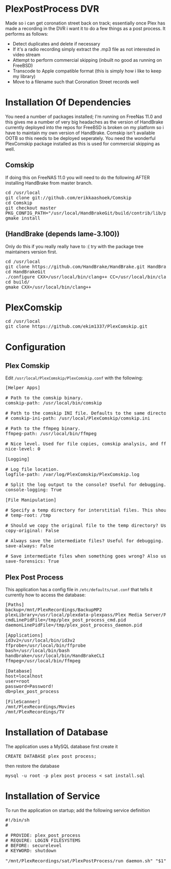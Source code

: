 # PlexPostProcess DVR

Made so i can get coronation street back on track; essentially once Plex has made a recording in the DVR i want it to do a few things as a post process. It performs as follows:

* Detect duplicates and delete if necessary
* If it's a radio recording simply extract the .mp3 file as not interested in video stream
* Attempt to perform commercial skipping (inbuilt no good as running on FreeBSD)
* Transcode to Apple compatible format (this is simply how i like to keep my library)
* Move to a filename such that Coronation Street records well

# Installation Of Dependencies

You need a number of packages installed; I'm running on FreeNas 11.0 and this gives me a number of very big headaches as the version of HandBrake currently deployed into the repos for FreeBSD is broken on my platform so i have to maintain my own version of HandBrake. Comskip isn't available OOTB so this needs to be deployed seperately. You need the wonderful PlexComskip package installed as this is used for commercial skipping as well.

## Comskip

If doing this on FreeNAS 11.0 you will need to do the following AFTER installing HandBrake from master branch.

<pre>
cd /usr/local
git clone git://github.com/erikkaashoek/Comskip
cd Comskip
git checkout master
PKG_CONFIG_PATH="/usr/local/HandBrakeGit/build/contrib/lib/pkgconfig" ./configure
gmake install
</pre>

## (HandBrake (depends lame-3.100))

Only do this if you really really have to :( try with the package tree maintainers version first.

<pre>
cd /usr/local
git clone https://github.com/HandBrake/HandBrake.git HandBrakeGit
cd HandBrakeGit
./configure CXX=/usr/local/bin/clang++ CC=/usr/local/bin/clang LDFLAGS="-L/usr/local/lib -L/usr/local/HandBrake/build/contrib/lib -DLIBICONV_PLUG" CXXFLAGS="-std=c++14 -I/usr/local/HandBrake/build/contrib/include -mfpmath=sse -msse2 -DLIBICONV_PLUG -I/usr/local/include" CFLAGS=" -I/usr/local/include -I/usr/local/HandBrake/build/contrib/include -I/usr/local/include/opus -mfpmath=sse -msse2 -DLIBICONV_PLUG"  --disable-x265 --force
cd build/
gmake CXX=/usr/local/bin/clang++
</pre>

# PlexComskip

<pre>
cd /usr/local
git clone https://github.com/ekim1337/PlexComskip.git
</pre>

# Configuration

## Plex Comskip

Edit `/usr/local/PlexComskip/PlexComskip.conf` with the following:

<pre>
[Helper Apps]

# Path to the comskip binary.
comskip-path: /usr/local/bin/comskip

# Path to the comskip INI file. Defaults to the same directory as the PlexComskip script.
# comskip-ini-path: /usr/local/PlexComskip/comskip.ini

# Path to the ffmpeg binary.
ffmpeg-path: /usr/local/bin/ffmpeg

# Nice level. Used for file copies, comskip analysis, and ffmpeg processing. 0 (default, full priority) - 20 (most nice)
nice-level: 0

[Logging]

# Log file location.
logfile-path: /var/log/PlexComskip/PlexComskip.log

# Split the log output to the console? Useful for debugging.
console-logging: True

[File Manipulation]

# Specify a temp directory for interstitial files. This should be local, fast, and have enough free space for ~2x your largest video. Defaults to system temp location.
# temp-root: /tmp

# Should we copy the original file to the temp directory? Useful if disk access to the original is slower than your temp location. Defaults to False.
copy-original: False

# Always save the intermediate files? Useful for debugging. Defaults to False.
save-always: False

# Save intermediate files when something goes wrong? Also useful for debugging and less space intensive. Defaults to True.
save-forensics: True
</pre>

## Plex Post Process

This application has a config file in `/etc/defaults/sat.conf` that tells it currently how to access the database:

<pre>
[Paths]
backup=/mnt/PlexRecordings/BackupMP2
plexLibrary=/usr/local/plexdata-plexpass/Plex Media Server/Plug-in Support/Databases/com.plexapp.plugins.library.db
cmdLinePidFile=/tmp/plex_post_process_cmd.pid
daemonLinePidFile=/tmp/plex_post_process_daemon.pid

[Applications]
id3v2=/usr/local/bin/id3v2
ffprobe=/usr/local/bin/ffprobe
bash=/usr/local/bin/bash
handbrake=/usr/local/bin/HandBrakeCLI
ffmpeg=/usr/local/bin/ffmpeg

[Database]
host=localhost
user=root
password=Password!
db=plex_post_process

[FileScanner]
/mnt/PlexRecordings/Movies
/mnt/PlexRecordings/TV
</pre>

# Installation of Database

The application uses a MySQL database first create it

<pre>
CREATE DATABASE plex_post_process;
</pre>

then restore the database

<pre>
mysql -u root -p plex_post_process < sat_install.sql
</pre>

# Installation of Service

To run the application on startup; add the following service definition

<pre>
#!/bin/sh
#

# PROVIDE: plex_post_process
# REQUIRE: LOGIN FILESYSTEMS
# BEFORE: securelevel
# KEYWORD: shutdown

"/mnt/PlexRecordings/sat/PlexPostProcess/run_daemon.sh" "$1"
</pre>